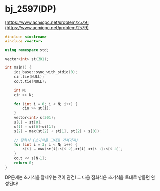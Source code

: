 # bj_2597(DP)

[https://www.acmicpc.net/problem/2579](https://www.acmicpc.net/problem/2579)

```cpp
#include <iostream>
#include <vector>

using namespace std;

vector<int> st(301);

int main() {
    ios_base::sync_with_stdio(0);
    cin.tie(NULL);
    cout.tie(NULL);
    
    int N;
    cin >> N;
    
    for (int i = 0; i < N; i++) {
        cin >> st[i];
    }
    vector<int> s(301);
    s[0] = st[0];
    s[1] = st[0]+st[1];
    s[2] = max(st[2] + st[1], st[2] + s[0]);

    // 점화식 (초기식을 그대로 가져가자)
    for (int i = 3; i < N; i++) {
        s[i] = max(st[i]+s[i-2],st[i]+st[i-1]+s[i-3]);
    }
    cout << s[N-1];
	return 0;
}
```

DP문제는 초기식을 잘세우는 것이 관건! 그 다음 점화식은 초기식을 토대로 만들면 완성된다!